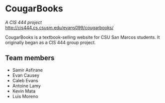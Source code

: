 # CougarBooks
*A CIS 444 project*  
http://cis444.cs.csusm.edu/evans099/cougarbooks/

CougarBooks is a textbook-selling website for CSU San Marcos students. It originally began as a CIS 444 group project.

## Team members

- Samir Asfirane
- Evan Causey
- Caleb Evans
- Antoine Lamy
- Kevin Mata
- Luis Moreno
